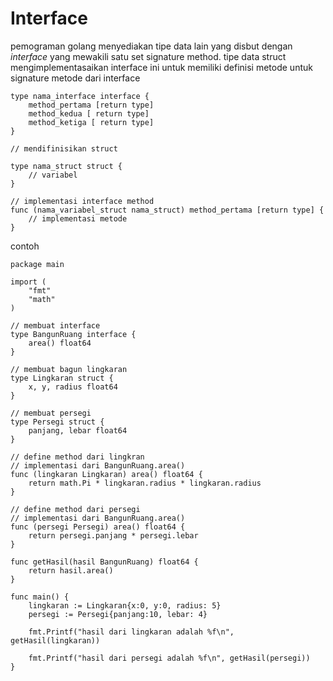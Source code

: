 # Interface

pemograman golang menyediakan tipe data lain yang disbut dengan _interface_ yang mewakili satu set signature method. tipe data struct mengimplementasaikan interface ini untuk memiliki definisi metode untuk signature metode dari interface

```
type nama_interface interface {
    method_pertama [return type]
    method_kedua [ return type]
    method_ketiga [ return type]
}

// mendifinisikan struct

type nama_struct struct {
    // variabel
}

// implementasi interface method
func (nama_variabel_struct nama_struct) method_pertama [return type] {
    // implementasi metode
}
```

contoh

```golang
package main

import (
    "fmt"
    "math"
)

// membuat interface
type BangunRuang interface {
    area() float64
}

// membuat bagun lingkaran
type Lingkaran struct {
    x, y, radius float64
}

// membuat persegi
type Persegi struct {
    panjang, lebar float64
}

// define method dari lingkran
// implementasi dari BangunRuang.area()
func (lingkaran Lingkaran) area() float64 {
    return math.Pi * lingkaran.radius * lingkaran.radius
}

// define method dari persegi
// implementasi dari BangunRuang.area()
func (persegi Persegi) area() float64 {
    return persegi.panjang * persegi.lebar
}

func getHasil(hasil BangunRuang) float64 {
    return hasil.area()
}

func main() {
    lingkaran := Lingkaran{x:0, y:0, radius: 5}
    persegi := Persegi{panjang:10, lebar: 4}

    fmt.Printf("hasil dari lingkaran adalah %f\n", getHasil(lingkaran))

    fmt.Printf("hasil dari persegi adalah %f\n", getHasil(persegi))
}
```